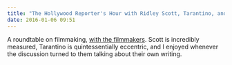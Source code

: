```yaml
---
title: "The Hollywood Reporter's Hour with Ridley Scott, Tarantino, and More"
date: 2016-01-06 09:51
---
```

A roundtable on filmmaking, [with the filmmakers](https://www.youtube.com/watch?v=SQ7qKKQrSBY). Scott is incredibly measured, Tarantino is quintessentially eccentric, and I enjoyed whenever the discussion turned to them talking about their own writing. 